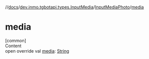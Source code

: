 //[docs](../../../index.md)/[dev.inmo.tgbotapi.types.InputMedia](../index.md)/[InputMediaPhoto](index.md)/[media](media.md)



# media  
[common]  
Content  
open override val [media](media.md): [String](https://kotlinlang.org/api/latest/jvm/stdlib/kotlin/-string/index.html)  



